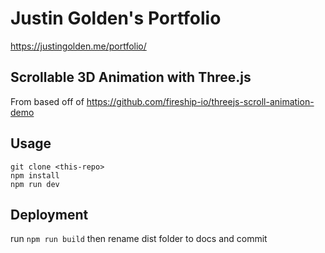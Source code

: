 # Justin Golden's Portfolio

https://justingolden.me/portfolio/

## Scrollable 3D Animation with Three.js

From based off of https://github.com/fireship-io/threejs-scroll-animation-demo

## Usage

```
git clone <this-repo>
npm install
npm run dev
```

## Deployment

run `npm run build` then rename dist folder to docs and commit